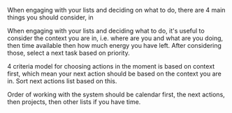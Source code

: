 When engaging with your lists and deciding on what to do, there are 4 main things you should consider, in 




When engaging with your lists and deciding what to do, it's useful to consider the context you are in, i.e. where are you and what are you doing, then time available then how much energy you have left. After considering those, select a next task based on priority.

4 criteria model for choosing actions in the moment is based on context first, which mean your next action should be based on the context you are in. Sort next actions list based on this.

Order of working with the system should be calendar first, the next actions, then projects, then other lists if you have time.